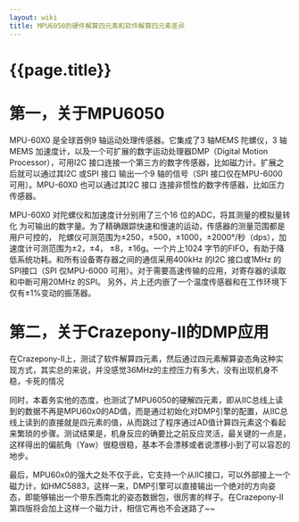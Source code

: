 ```yaml
---
layout: wiki
title: MPU6050的硬件解算四元素和软件解算四元素差异
---
```

# {{page.title}}

第一，关于MPU6050
===============
   MPU-60X0 是全球首例9 轴运动处理传感器。它集成了3 轴MEMS 陀螺仪，3 轴MEMS
加速度计，以及一个可扩展的数字运动处理器DMP（Digital Motion Processor），可用I2C
接口连接一个第三方的数字传感器，比如磁力计。扩展之后就可以通过其I2C 或SPI 接口
输出一个9 轴的信号（SPI 接口仅在MPU-6000 可用）。MPU-60X0 也可以通过其I2C 接口
连接非惯性的数字传感器，比如压力传感器。

MPU-60X0 对陀螺仪和加速度计分别用了三个16 位的ADC，将其测量的模拟量转化
为可输出的数字量。为了精确跟踪快速和慢速的运动，传感器的测量范围都是用户可控的，
陀螺仪可测范围为±250，±500，±1000，±2000°/秒（dps），加速度计可测范围为±2，±4，
±8，±16g。一个片上1024 字节的FIFO，有助于降低系统功耗。和所有设备寄存器之间的通信采用400kHz 的I2C 接口或1MHz 的SPI接口（SPI 仅MPU-6000 可用）。对于需要高速传输的应用，对寄存器的读取和中断可用20MHz 的SPI。
另外，片上还内嵌了一个温度传感器和在工作环境下仅有±1%变动的振荡器。

第二，关于Crazepony-II的DMP应用 
===============
   在Crazepony-II上，测试了软件解算四元素，然后通过四元素解算姿态角这种实现方式，其实总的来说，并没感觉36MHz的主控压力有多大，没有出现机身不稳，卡死的情况
   
   同时，本着务实他的态度，也测试了MPU6050的硬解四元素，即从IIC总线上读到的数据不再是MPU60x0的AD值，而是通过初始化对DMP引擎的配置，从IIC总线上读到的直接就是四元素的值，从而跳过了程序通过AD值计算四元素这个看起来繁琐的步骤。测试结果是，机身反应的确要比之前反应灵活，最关键的一点是，这样得出的偏航角（Yaw）很稳很稳，基本不会漂移或者说漂移小到了可以容忍的地步。
   
   最后，MPU60x0的强大之处不仅于此，它支持一个从IIC接口，可以外部接上一个磁力计，如HMC5883，这样一来，DMP引擎可以直接输出一个绝对的方向姿态，即能够输出一个带东西南北的姿态数据包，很厉害的样子。在Crazepony-II第四版将会加上这样一个磁力计，相信它再也不会迷路了~~
  
